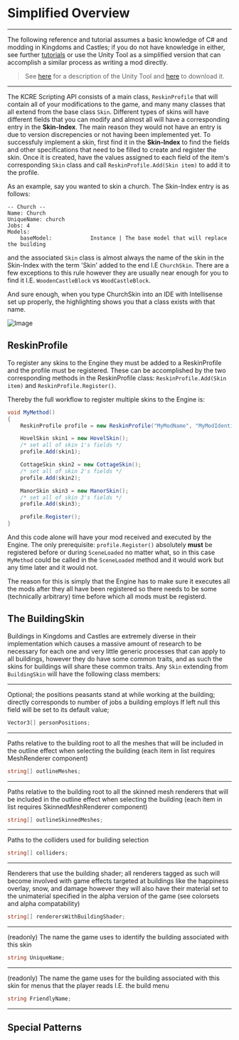 # Simplified Overview
---

The following reference and tutorial assumes a basic knowledge of C# and modding in Kingdoms and Castles; if you do not have knowledge in either, see further [tutorials](https://modtutorial.kingdomsandcastles.com/) or use the Unity Tool as a simplified version that can accomplish a similar process as writing a mod directly. 

> See [here](https://github.com/DaDevFox/KCReskinEngine/blob/master/Guide_updated.md#how-the-engine-works) for a description of the Unity Tool and [here](https://github.com/DaDevFox/KCReskinEngine/tree/master/Unity%20Plugin) to download it. 

---
The KCRE Scripting API consists of a main class, `ReskinProfile` that will contain all of your modifications to the game, and many many classes that all extend from the base class `Skin`. Different types of skins will have different fields that you can modify and almost all will have a corresponding entry in the **Skin-Index**. The main reason they would not have an entry is due to version discrepencies or not having been implemented yet. 
To successfuly implement a skin, first find it in the **Skin-Index** to find the fields and other specifications that need to be filled to create and register the skin. Once it is created, have the values assigned to each field of the item's corresponding `Skin` class and call `ReskinProfile.Add(Skin item)` to add it to the profile. 

As an example, say you wanted to skin a church. The Skin-Index entry is as follows:
```
-- Church --
Name: Church
UniqueName: church
Jobs: 4
Models:
	baseModel:            Instance | The base model that will replace the building
```
and the associated `Skin` class is almost always the name of the skin in the Skin-Index with the term 'Skin' added to the end I.E `ChurchSkin`. There are a few exceptions to this rule however they are usually near enough for you to find it I.E. `WoodenCastleBlock` vs `WoodCastleBlock`. 

And sure enough, when you type ChurchSkin into an IDE with Intellisense set up properly, the highlighting shows you that a class exists with that name.

![Image](https://i.ibb.co/9wkk4vp/Churchskincode.png)

## ReskinProfile

To register any skins to the Engine they must be added to a ReskinProfile and the profile must be registered. These can be accomplished by the two corresponding methods in the ReskinProfile class: `ReskinProfile.Add(Skin item)` and `ReskinProfile.Register()`. 

Thereby the full workflow to register multiple skins to the Engine is:

```cs
void MyMethod()
{
    ReskinProfile profile = new ReskinProfile("MyModName", "MyModIdentifier");

    HovelSkin skin1 = new HovelSkin();
    /* set all of skin 1's fields */
    profile.Add(skin1);

    CottageSkin skin2 = new CottageSkin();
    /* set all of skin 2's fields */
    profile.Add(skin2);

    ManorSkin skin3 = new ManorSkin();
    /* set all of skin 3's fields */
    profile.Add(skin3);

    profile.Register();
}
```

And this code alone will have your mod received and executed by the Engine. 
The only prerequisite: `profile.Register()` absolutely **must** be registered before or during `SceneLoaded` no matter what, so in this case `MyMethod` could be called in the `SceneLoaded` method and it would work but any time later and it would not. 

The reason for this is simply that the Engine has to make sure it executes all the mods after they all have been registered so there needs to be some (technically arbitrary) time before which all mods must be registerd.  

## The BuildingSkin
Buildings in Kingdoms and Castles are extremely diverse in their implementation which causes a massive amount of research to be necessary for each one and very little generic processes that can apply to all buildings, however they do have some common traits, and as such the skins for buildings will share these common traits. 
Any `Skin` extending from `BuildingSkin` will have the following class members:

---
Optional; the positions peasants stand at while working at the building; directly corresponds to number of jobs a building employs
If left null this field will be set to its default value;
```cs
Vector3[] personPositions;
```
---
Paths relative to the building root to all the meshes that will be included in the outline effect when selecting the building (each item in list requires MeshRenderer component)
```cs
string[] outlineMeshes;
```
---
Paths relative to the building root to all the skinned mesh renderers that will be included in the outline effect when selecting the building (each item in list requires SkinnedMeshRenderer component)
```cs
string[] outlineSkinnedMeshes;
```
---
Paths to the colliders used for building selection
```cs
string[] colliders;
```
---
Renderers that use the building shader; all renderers tagged as such will become involved with game effects targeted at buildings like the happiness overlay, snow, and damage however they will also have their material set to the unimaterial specified in the alpha version of the game (see colorsets and alpha compatability)
```cs
string[] renderersWithBuildingShader;
```
---
(readonly)
The name the game uses to identify the building associated with this skin
```cs
string UniqueName;
```
---
(readonly)
The name the game uses for the building associated with this skin for menus that the player reads I.E. the build menu
```cs
string FriendlyName;
```
---

## Special Patterns



